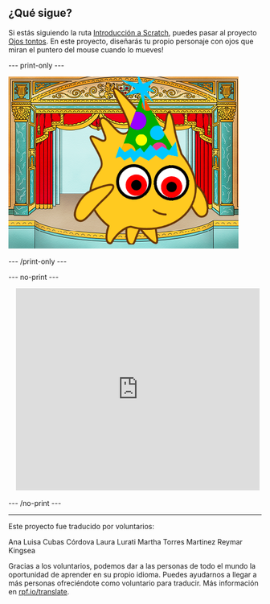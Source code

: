 ## ¿Qué sigue?

Si estás siguiendo la ruta [Introducción a Scratch](https://projects.raspberrypi.org/es-LA/pathways/scratch-intro), puedes pasar al proyecto [Ojos tontos](https://projects.raspberrypi.org/es-LA/projects/silly-eyes). En este proyecto, diseñarás tu propio personaje con ojos que miran el puntero del mouse cuando lo mueves!

--- print-only ---

![El proyecto 'Ojos tontos'.](images/googly-eye-character.png)

--- /print-only ---

--- no-print ---

<div class="scratch-preview" style="margin-left: 15px;">
  <iframe allowtransparency="true" width="485" height="402" src="https://scratch.mit.edu/projects/embed/495141114/?autostart=false" frameborder="0"></iframe>
</div>

--- /no-print ---

***
Este proyecto fue traducido por voluntarios:

Ana Luisa Cubas Córdova
Laura Lurati
Martha Torres Martinez
Reymar Kingsea

Gracias a los voluntarios, podemos dar a las personas de todo el mundo la oportunidad de aprender en su propio idioma. Puedes ayudarnos a llegar a más personas ofreciéndote como voluntario para traducir. Más información en [rpf.io/translate](https://rpf.io/translate).
